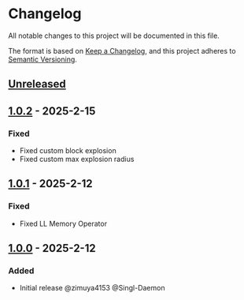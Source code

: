 # Changelog

All notable changes to this project will be documented in this file.

The format is based on [Keep a Changelog](https://keepachangelog.com/en/1.0.0/),
and this project adheres to [Semantic Versioning](https://semver.org/spec/v2.0.0.html).

## [Unreleased]


## [1.0.2] - 2025-2-15

### Fixed

- Fixed custom block explosion
- Fixed custom max explosion radius


## [1.0.1] - 2025-2-12

### Fixed

- Fixed LL Memory Operator


## [1.0.0] - 2025-2-12

### Added

- Initial release @zimuya4153 @Singl-Daemon

[Unreleased]: https://github.com/TelluriumDev/BanExplosion/compare/v1.0.2...HEAD
[1.0.2]: https://github.com/TelluriumDev/BanExplosion/releases/tag/v1.0.2
[1.0.1]: https://github.com/TelluriumDev/BanExplosion/releases/tag/v1.0.1
[1.0.0]: https://github.com/TelluriumDev/BanExplosion/releases/tag/v1.0.0
